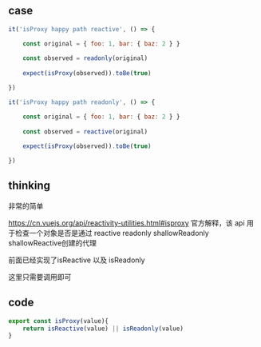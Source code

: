 ## case

```javascript
it('isProxy happy path reactive', () => {

	const original = { foo: 1, bar: { baz: 2 } }
	
	const observed = readonly(original)
	
	expect(isProxy(observed)).toBe(true)

})

it('isProxy happy path readonly', () => {

	const original = { foo: 1, bar: { baz: 2 } }
	
	const observed = reactive(original)
	
	expect(isProxy(observed)).toBe(true)

})
```


## thinking

非常的简单

https://cn.vuejs.org/api/reactivity-utilities.html#isproxy
官方解释，该 api 用于检查一个对象是否是通过 reactive readonly shallowReadonly shallowReactive创建的代理

前面已经实现了isReactive 以及 isReadonly

这里只需要调用即可

## code


```javascript
export const isProxy(value){
	return isReactive(value) || isReadonly(value)
}
```